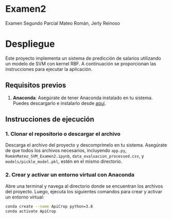 # Examen2
Examen Segundo Parcial Mateo Román, Jerly Reinoso
# Despliegue
Este proyecto implementa un sistema de predicción de salarios utilizando un modelo de SVM con kernel RBF. A continuación se proporcionan las instrucciones para ejecutar la aplicación.

## Requisitos previos

1. **Anaconda**: Asegúrate de tener Anaconda instalado en tu sistema. Puedes descargarlo e instalarlo desde [aquí](https://www.anaconda.com/products/distribution).

## Instrucciones de ejecución

### 1. Clonar el repositorio o descargar el archivo

Descarga el archivo del proyecto y descomprímelo en tu sistema. Asegúrate de que todos los archivos necesarios, incluyendo `app.py`, `RománMateo_SVM_Examen2.ipynb`, `data_evaluacion_processed.csv`, y `models/pickle_model.pkl`, estén en el mismo directorio.

### 2. Crear y activar un entorno virtual con Anaconda

Abre una terminal y navega al directorio donde se encuentran los archivos del proyecto. Luego, ejecuta los siguientes comandos para crear y activar un entorno virtual:

```bash
conda create --name ApiCrop python=3.8
conda activate ApiCrop

